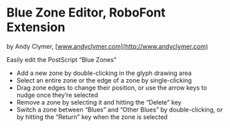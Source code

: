 # Blue Zone Editor, RoboFont Extension

by Andy Clymer, [www.andyclymer.com](http://www.andyclymer.com)

Easily edit the PostScript “Blue Zones”

- Add a new zone by double-clicking in the glyph drawing area
- Select an entire zone or the edge of a zone by single-clicking
- Drag zone edges to change their position, or use the arrow keys to nudge once they’re selected
- Remove a zone by selecting it and hitting the “Delete” key
- Switch a zone between “Blues” and “Other Blues” by double-clicking, or by hitting the “Return” key when the zone is selected
